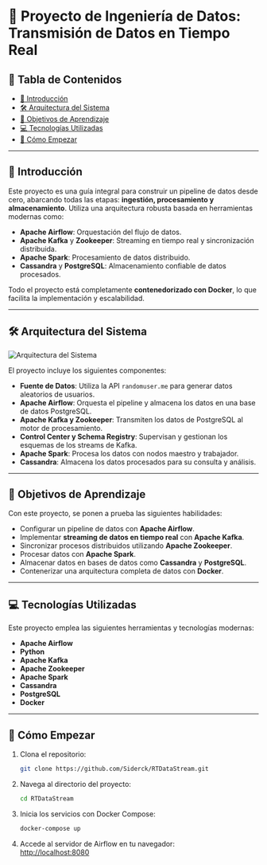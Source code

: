 # 🚀 **Proyecto de Ingeniería de Datos: Transmisión de Datos en Tiempo Real**

## 📖 **Tabla de Contenidos**
- [📢 Introducción](#introducción)
- [🛠️ Arquitectura del Sistema](#arquitectura-del-sistema)
- [🎯 Objetivos de Aprendizaje](#objetivos-de-aprendizaje)
- [💻 Tecnologías Utilizadas](#tecnologías-utilizadas)
- [🚀 Cómo Empezar](#cómo-empezar)

---

## 📢 **Introducción**
Este proyecto es una guía integral para construir un pipeline de datos desde cero, abarcando todas las etapas: **ingestión, procesamiento y almacenamiento**. Utiliza una arquitectura robusta basada en herramientas modernas como:

- **Apache Airflow**: Orquestación del flujo de datos.
- **Apache Kafka** y **Zookeeper**: Streaming en tiempo real y sincronización distribuida.
- **Apache Spark**: Procesamiento de datos distribuido.
- **Cassandra** y **PostgreSQL**: Almacenamiento confiable de datos procesados.

Todo el proyecto está completamente **contenedorizado con Docker**, lo que facilita la implementación y escalabilidad.

---

## 🛠️ **Arquitectura del Sistema**

![Arquitectura del Sistema](https://www2.udec.cl/~joseparra/2.png)

El proyecto incluye los siguientes componentes:

- **Fuente de Datos**: Utiliza la API `randomuser.me` para generar datos aleatorios de usuarios.
- **Apache Airflow**: Orquesta el pipeline y almacena los datos en una base de datos PostgreSQL.
- **Apache Kafka y Zookeeper**: Transmiten los datos de PostgreSQL al motor de procesamiento.
- **Control Center y Schema Registry**: Supervisan y gestionan los esquemas de los streams de Kafka.
- **Apache Spark**: Procesa los datos con nodos maestro y trabajador.
- **Cassandra**: Almacena los datos procesados para su consulta y análisis.

---

## 🎯 **Objetivos de Aprendizaje**
Con este proyecto, se ponen a prueba las siguientes habilidades:

- Configurar un pipeline de datos con **Apache Airflow**.
- Implementar **streaming de datos en tiempo real** con **Apache Kafka**.
- Sincronizar procesos distribuidos utilizando **Apache Zookeeper**.
- Procesar datos con **Apache Spark**.
- Almacenar datos en bases de datos como **Cassandra** y **PostgreSQL**.
- Contenerizar una arquitectura completa de datos con **Docker**.

---

## 💻 **Tecnologías Utilizadas**

Este proyecto emplea las siguientes herramientas y tecnologías modernas:

- **Apache Airflow**
- **Python**
- **Apache Kafka**
- **Apache Zookeeper**
- **Apache Spark**
- **Cassandra**
- **PostgreSQL**
- **Docker**

---

## 🚀 **Cómo Empezar**

1. Clona el repositorio:
    ```bash
    git clone https://github.com/Siderck/RTDataStream.git
    ```

2. Navega al directorio del proyecto:
    ```bash
    cd RTDataStream
    ```

3. Inicia los servicios con Docker Compose:
    ```bash
    docker-compose up
    ```

4. Accede al servidor de Airflow en tu navegador:  
   [http://localhost:8080](http://localhost:8080)  
